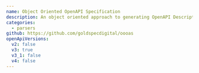 ```yaml
---
name: Object Oriented OpenAPI Specification
description: An object oriented approach to generating OpenAPI Descriptions, implemented in PHP
categories:
  - parsers
github: https://github.com/goldspecdigital/oooas
openApiVersions:
  v2: false
  v3: true
  v3_1: false
  v4: false
---
```

